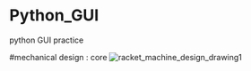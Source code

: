 # Python_GUI
python GUI practice


#mechanical design : core
![racket_machine_design_drawing1](https://user-images.githubusercontent.com/19379126/45284663-10c72b00-b51c-11e8-8e55-32783f754c03.JPG)